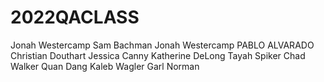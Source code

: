 # 2022QACLASS
Jonah Westercamp 
Sam Bachman 
Jonah Westercamp 
PABLO ALVARADO 
Christian Douthart 
Jessica Canny 
Katherine DeLong 
Tayah Spiker 
Chad Walker
Quan Dang
Kaleb Wagler
Garl Norman
